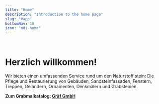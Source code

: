 ```yaml
---
title: "Home"
description: "Introduction to the home page"
slug: "#app"
bottomNav: 10
icon: "mdi-home"
---
```


<!-- Hero image & Layout -->
<v-container pa-0><v-row no-gutter style="align-items: center">
<v-col cols="12" md="6" order-md="2"><nuxt-img src="banner.webp" class="banner"></nuxt-img></v-col>
<v-col cols="12" md="6" order-md="1" style="padding: 0 24px;">

# Herzlich willkommen!

Wir bieten einen umfassenden Service rund um den Naturstoff stein:
Die Pflege und Restaurierung von Gebäuden, Sandsteinfassaden, Fenstern, Treppen, Geländern, Ornamenten, Denkmälern und Grabsteinen.

**Zum Grabmalkatalog: [Gräf GmbH](https://www.graef-granit.de/content/produkte)**
</v-col>
</v-row></v-container>
